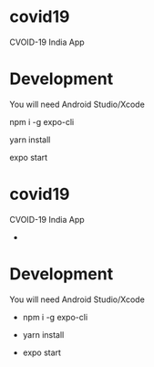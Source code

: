 # covid19

CVOID-19 India App

# Development

You will need Android Studio/Xcode

npm i -g expo-cli

yarn install

expo start

# covid19

CVOID-19 India App

-

# Development

You will need Android Studio/Xcode

- npm i -g expo-cli

- yarn install

- expo start
